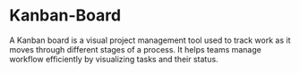 # Kanban-Board
A Kanban board is a visual project management tool used to track work as it moves through different stages of a process. It helps teams manage workflow efficiently by visualizing tasks and their status.
